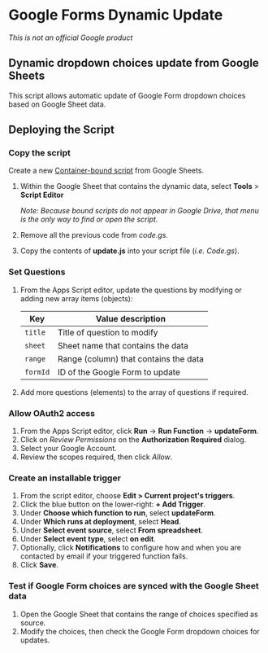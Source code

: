 # Google Forms Dynamic Update

_This is not an official Google product_

## Dynamic dropdown choices update from Google Sheets

This script allows automatic update of Google Form dropdown choices based on Google Sheet data.

## Deploying the Script

### Copy the script

Create a new [Container-bound script](https://developers.google.com/apps-script/guides/bound) from Google Sheets.

1.  Within the Google Sheet that contains the dynamic data, select **Tools** > **Script Editor**

    _Note: Because bound scripts do not appear in Google Drive, that menu is the only way to find or open the script._

1.  Remove all the previous code from _code.gs_.
1.  Copy the contents of **update.js** into your script file (_i.e. Code.gs_).

### Set Questions

1.  From the Apps Script editor, update the questions by modifying or adding new array items (objects):

    | Key      | Value description                     |
    | -------- | ------------------------------------- |
    | `title`  | Title of question to modify           |
    | `sheet`  | Sheet name that contains the data     |
    | `range`  | Range (column) that contains the data |
    | `formId` | ID of the Google Form to update       |

1.  Add more questions (elements) to the array of questions if required.

### Allow OAuth2 access

1.  From the Apps Script editor, click **Run** ->
    **Run Function** -> **updateForm**.
1.  Click on _Review Permissions_ on the **Authorization Required** dialog.
1.  Select your Google Account.
1.  Review the scopes required, then click _Allow_.

### Create an installable trigger

1. From the script editor, choose **Edit > Current project's triggers**.
1. Click the blue button on the lower-right: **+ Add Trigger**.
1. Under **Choose which function to run**, select **updateForm**.
1. Under **Which runs at deployment**, select **Head**.
1. Under **Select event source**, select **From spreadsheet**.
1. Under **Select event type**, select **on edit**.
1. Optionally, click **Notifications** to configure how and when you are contacted by email if your triggered function fails.
1. Click **Save**.

### Test if Google Form choices are synced with the Google Sheet data

1. Open the Google Sheet that contains the range of choices specified as source.
1. Modify the choices, then check the Google Form dropdown choices for updates.
